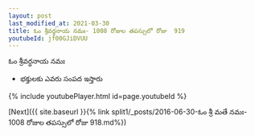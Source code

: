 ```yaml
---
layout: post
last_modified_at: 2021-03-30
title: ఓం శ్రీవర్ధనాయ నమః- 1008 రోజుల తపస్సులో రోజు  919
youtubeId: jf00GJiDVUU
---
```

 
 
 ఓం శ్రీవర్ధనాయ నమః  
 
 -  భక్తులకు ఎవరు సంపద ఇస్తారు 
 
  
 
  
 
 
 
 
 
 


{% include youtubePlayer.html id=page.youtubeId %}
 
[Next]({{ site.baseurl }}{% link  split1/_posts/2016-06-30-ఓం శ్రీ మతే నమః- 1008 రోజుల తపస్సులో రోజు  918.md%})
 
